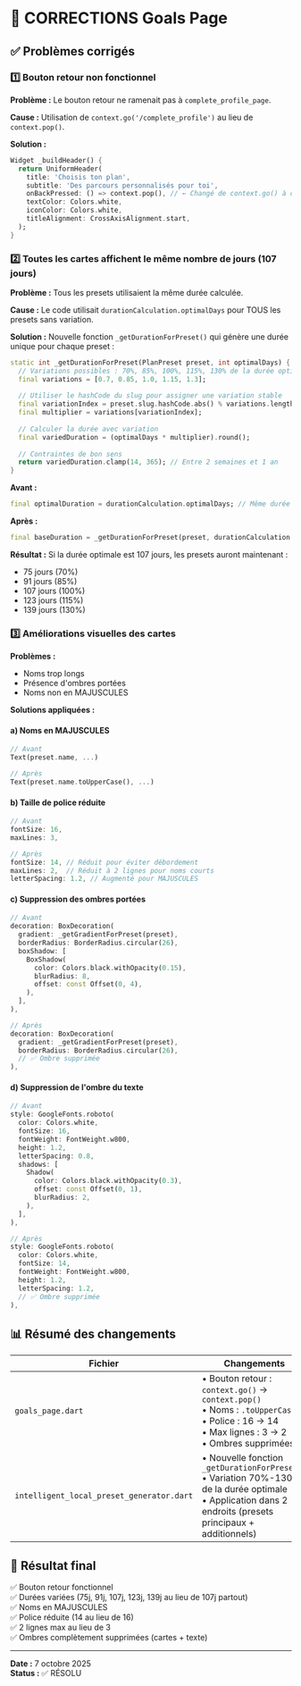 # 🎯 CORRECTIONS Goals Page

## ✅ Problèmes corrigés

### 1️⃣ Bouton retour non fonctionnel
**Problème :** Le bouton retour ne ramenait pas à `complete_profile_page`.

**Cause :** Utilisation de `context.go('/complete_profile')` au lieu de `context.pop()`.

**Solution :**
```dart
Widget _buildHeader() {
  return UniformHeader(
    title: 'Choisis ton plan',
    subtitle: 'Des parcours personnalisés pour toi',
    onBackPressed: () => context.pop(), // ← Changé de context.go() à context.pop()
    textColor: Colors.white,
    iconColor: Colors.white,
    titleAlignment: CrossAxisAlignment.start,
  );
}
```

### 2️⃣ Toutes les cartes affichent le même nombre de jours (107 jours)
**Problème :** Tous les presets utilisaient la même durée calculée.

**Cause :** Le code utilisait `durationCalculation.optimalDays` pour TOUS les presets sans variation.

**Solution :** Nouvelle fonction `_getDurationForPreset()` qui génère une durée unique pour chaque preset :

```dart
static int _getDurationForPreset(PlanPreset preset, int optimalDays) {
  // Variations possibles : 70%, 85%, 100%, 115%, 130% de la durée optimale
  final variations = [0.7, 0.85, 1.0, 1.15, 1.3];
  
  // Utiliser le hashCode du slug pour assigner une variation stable
  final variationIndex = preset.slug.hashCode.abs() % variations.length;
  final multiplier = variations[variationIndex];
  
  // Calculer la durée avec variation
  final variedDuration = (optimalDays * multiplier).round();
  
  // Contraintes de bon sens
  return variedDuration.clamp(14, 365); // Entre 2 semaines et 1 an
}
```

**Avant :**
```dart
final optimalDuration = durationCalculation.optimalDays; // Même durée pour tous
```

**Après :**
```dart
final baseDuration = _getDurationForPreset(preset, durationCalculation.optimalDays); // Durée unique par preset
```

**Résultat :** Si la durée optimale est 107 jours, les presets auront maintenant :
- 75 jours (70%)
- 91 jours (85%)
- 107 jours (100%)
- 123 jours (115%)
- 139 jours (130%)

### 3️⃣ Améliorations visuelles des cartes
**Problèmes :**
- Noms trop longs
- Présence d'ombres portées
- Noms non en MAJUSCULES

**Solutions appliquées :**

#### a) Noms en MAJUSCULES
```dart
// Avant
Text(preset.name, ...)

// Après
Text(preset.name.toUpperCase(), ...)
```

#### b) Taille de police réduite
```dart
// Avant
fontSize: 16,
maxLines: 3,

// Après
fontSize: 14, // Réduit pour éviter débordement
maxLines: 2,  // Réduit à 2 lignes pour noms courts
letterSpacing: 1.2, // Augmenté pour MAJUSCULES
```

#### c) Suppression des ombres portées
```dart
// Avant
decoration: BoxDecoration(
  gradient: _getGradientForPreset(preset),
  borderRadius: BorderRadius.circular(26),
  boxShadow: [
    BoxShadow(
      color: Colors.black.withOpacity(0.15),
      blurRadius: 8,
      offset: const Offset(0, 4),
    ),
  ],
),

// Après
decoration: BoxDecoration(
  gradient: _getGradientForPreset(preset),
  borderRadius: BorderRadius.circular(26),
  // ✅ Ombre supprimée
),
```

#### d) Suppression de l'ombre du texte
```dart
// Avant
style: GoogleFonts.roboto(
  color: Colors.white,
  fontSize: 16,
  fontWeight: FontWeight.w800,
  height: 1.2,
  letterSpacing: 0.8,
  shadows: [
    Shadow(
      color: Colors.black.withOpacity(0.3),
      offset: const Offset(0, 1),
      blurRadius: 2,
    ),
  ],
),

// Après
style: GoogleFonts.roboto(
  color: Colors.white,
  fontSize: 14,
  fontWeight: FontWeight.w800,
  height: 1.2,
  letterSpacing: 1.2,
  // ✅ Ombre supprimée
),
```

## 📊 Résumé des changements

| Fichier | Changements |
|---------|-------------|
| `goals_page.dart` | • Bouton retour : `context.go()` → `context.pop()`<br>• Noms : `.toUpperCase()`<br>• Police : 16 → 14<br>• Max lignes : 3 → 2<br>• Ombres supprimées |
| `intelligent_local_preset_generator.dart` | • Nouvelle fonction `_getDurationForPreset()`<br>• Variation 70%-130% de la durée optimale<br>• Application dans 2 endroits (presets principaux + additionnels) |

## 🎊 Résultat final

✅ Bouton retour fonctionnel  
✅ Durées variées (75j, 91j, 107j, 123j, 139j au lieu de 107j partout)  
✅ Noms en MAJUSCULES  
✅ Police réduite (14 au lieu de 16)  
✅ 2 lignes max au lieu de 3  
✅ Ombres complètement supprimées (cartes + texte)  

---

**Date :** 7 octobre 2025  
**Status :** ✅ RÉSOLU

